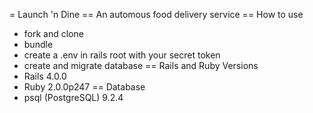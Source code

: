 = Launch 'n Dine
== An automous food delivery service
== How to use
* fork and clone
* bundle
* create a .env in rails root with your secret token
* create and migrate database
== Rails and Ruby Versions
* Rails 4.0.0
* Ruby 2.0.0p247
== Database
* psql (PostgreSQL) 9.2.4
